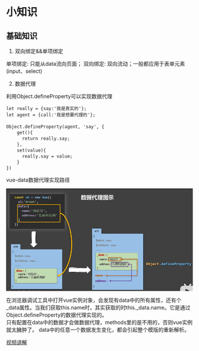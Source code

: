 # 小知识

## 基础知识

1.  双向绑定&&单项绑定

单项绑定: 只能从data流向页面；
双向绑定: 双向流动；一般都应用于表单元素(input、select)

2.  数据代理

利用Object.defineProperty可以实现数据代理
```
let really = {say:'我是真实的'};
let agent = {call:'我是想要代理的'};

Object.defineProperty(agent, 'say', {
    get(){
      return really.say;
    },
    set(value){
      really.say = value;
    }
})
```

vue-data数据代理实现路径  

<img src="/assets/img/vue/vue2.jpg" width="750" height="auto" align="middle" />  

在浏览器调试工具中打开vue实例对象，会发现有data中的所有属性，还有个_data属性。当我们获取this.name时，其实获取的时this._data.name。它是通过Object.defineProperty的数据代理实现的。  
只有配置在data中的数据才会做数据代理，methods里的是不用的，否则vue实例就太臃肿了。
data中的任意一个数据发生变化，都会引起整个模版的重新解析。

[视频讲解](https://www.bilibili.com/video/BV1Zy4y1K7SH?p=13)